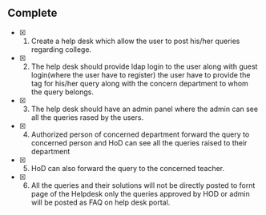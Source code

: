 ## Complete
 
- [x] 1. Create a help desk which allow the user to post his/her queries regarding college. 
- [x] 2. The help desk should provide ldap login to the user along with guest login(where the user have to register) the user have to provide the tag for his/her query along with the concern department to whom the query belongs. 
- [x] 3. The help desk should have an admin panel where the admin can see all the queries rased by the users. 
- [x] 4. Authorized person of concerned department forward the query to concerned person and HoD can see all the queries raised to their department 
- [x] 5. HoD  can also forward the query to the concerned teacher. 
- [x] 6. All the queries and their solutions will not be directly posted to fornt page of  the Helpdesk only the queries approved by HOD or admin will be posted as FAQ on help desk portal. 




